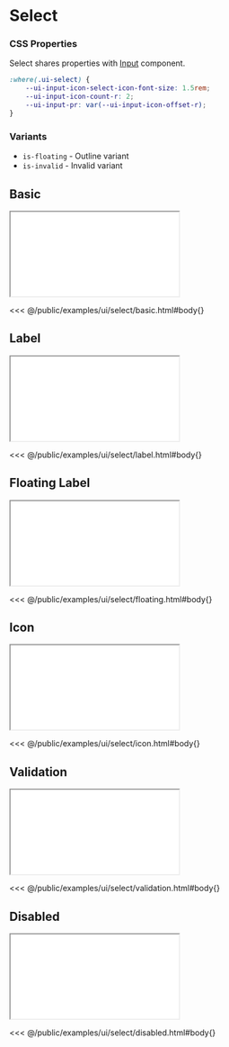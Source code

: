 # Select

### CSS Properties

Select shares properties with [Input](/docs/ui/input) component.

```css
:where(.ui-select) {
    --ui-input-icon-select-icon-font-size: 1.5rem;
    --ui-input-icon-count-r: 2;
    --ui-input-pr: var(--ui-input-icon-offset-r);
}
```

### Variants

* `is-floating` - Outline variant
* `is-invalid` - Invalid variant

## Basic

<iframe onload="this.style.visibility = 'visible';" src="/examples/ui/select/basic.html"></iframe>

<<< @/public/examples/ui/select/basic.html#body{}

## Label

<iframe onload="this.style.visibility = 'visible';" src="/examples/ui/select/label.html"></iframe>

<<< @/public/examples/ui/select/label.html#body{}

## Floating Label

<iframe onload="this.style.visibility = 'visible';" src="/examples/ui/select/floating.html"></iframe>

<<< @/public/examples/ui/select/floating.html#body{}

## Icon

<iframe onload="this.style.visibility = 'visible';" src="/examples/ui/select/icon.html"></iframe>

<<< @/public/examples/ui/select/icon.html#body{}

## Validation

<iframe onload="this.style.visibility = 'visible';" src="/examples/ui/select/validation.html"></iframe>

<<< @/public/examples/ui/select/validation.html#body{}

## Disabled

<iframe onload="this.style.visibility = 'visible';" src="/examples/ui/select/disabled.html"></iframe>

<<< @/public/examples/ui/select/disabled.html#body{}
